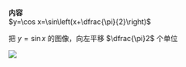 **内容**  
$y=\cos x=\sin\left(x+\dfrac{\pi}{2}\right)$  
  
把 $y=\sin x$ 的图像，向左平移 $\dfrac{\pi}2$ 个单位  
  
<img src="E:\Math\work_space\math\005-入门课程-解析几何\098 resources\余弦函数图像.png">  
